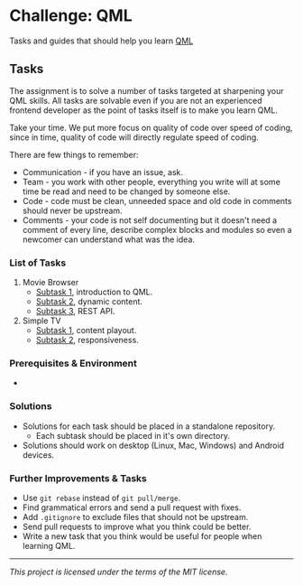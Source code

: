 # Challenge: QML

Tasks and guides that should help you learn [QML](http://doc.qt.io/qt-5/qtqml-index.html)

## Tasks

The assignment is to solve a number of tasks targeted at sharpening your QML skills. All tasks are solvable even if you are not an experienced frontend developer as the point of tasks itself is to make you learn QML.

Take your time. We put more focus on quality of code over speed of coding, since in time, quality of code will directly regulate speed of coding.

There are few things to remember:

* Communication - if you have an issue, ask.
* Team - you work with other people, everything you write will at some time be read and need to be changed by someone else.
* Code - code must be clean, unneeded space and old code in comments should never be upstream.
* Comments - your code is not self documenting but it doesn't need a comment of every line, describe complex blocks and modules so even a newcomer can understand what was the idea.

### List of Tasks

1. Movie Browser
    * [Subtask 1](movie-browser/subtask-1/Readme.md), introduction to QML.
    * [Subtask 2](movie-browser/subtask-2/Readme.md), dynamic content.
    * [Subtask 3](movie-browser/subtask-3/Readme.md), REST API.
2. Simple TV
    * [Subtask 1](simple-tv/subtask-1/Readme.md), content playout.
    * [Subtask 2](simple-tv/subtask-2/Readme.md), responsiveness.

### Prerequisites & Environment

-

### Solutions

* Solutions for each task should be placed in a standalone repository.
    * Each subtask should be placed in it's own directory.
* Solutions should work on desktop (Linux, Mac, Windows) and Android devices.

### Further Improvements & Tasks

* Use `git rebase` instead of `git pull/merge`.
* Find grammatical errors and send a pull request with fixes.
* Add `.gitignore` to exclude files that should not be upstream.
* Send pull requests to improve what you think could be better.
* Write a new task that you think would be useful for people when learning QML.

---

*This project is licensed under the terms of the MIT license.*
